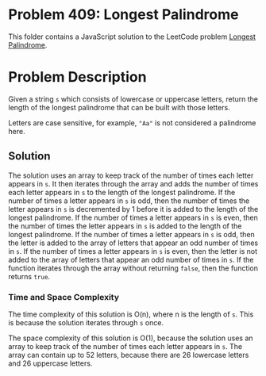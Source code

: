 # Problem 409: Longest Palindrome

This folder contains a JavaScript solution to the LeetCode problem [Longest Palindrome](https://leetcode.com/problems/longest-palindrome/).

# Problem Description

Given a string `s` which consists of lowercase or uppercase letters, return the length of the longest palindrome that can be built with those letters.

Letters are case sensitive, for example, `"Aa"` is not considered a palindrome here.

## Solution

The solution uses an array to keep track of the number of times each letter appears in `s`. It then iterates through the array and adds the number of times each letter appears in `s` to the length of the longest palindrome. If the number of times a letter appears in `s` is odd, then the number of times the letter appears in `s` is decremented by 1 before it is added to the length of the longest palindrome. If the number of times a letter appears in `s` is even, then the number of times the letter appears in `s` is added to the length of the longest palindrome. If the number of times a letter appears in `s` is odd, then the letter is added to the array of letters that appear an odd number of times in `s`. If the number of times a letter appears in `s` is even, then the letter is not added to the array of letters that appear an odd number of times in `s`. If the function iterates through the array without returning `false`, then the function returns `true`.

### Time and Space Complexity

The time complexity of this solution is O(n), where n is the length of `s`. This is because the solution iterates through `s` once.

The space complexity of this solution is O(1), because the solution uses an array to keep track of the number of times each letter appears in `s`. The array can contain up to 52 letters, because there are 26 lowercase letters and 26 uppercase letters.